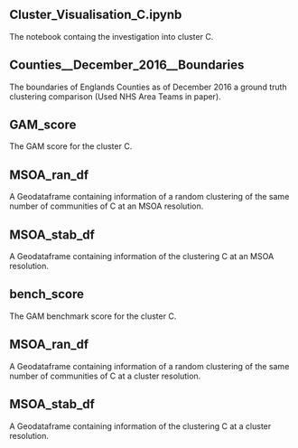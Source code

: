 ## Cluster_Visualisation_C.ipynb
The notebook containg the investigation into cluster C.

## Counties__December_2016__Boundaries
The boundaries of Englands Counties as of December 2016 a ground truth clustering comparison (Used NHS Area Teams in paper).

## GAM_score
The GAM score for the cluster C.

## MSOA_ran_df
A Geodataframe containing information of a random clustering of the same number of communities of C at an MSOA resolution.

## MSOA_stab_df
A Geodataframe containing information of the clustering C at an MSOA resolution.

## bench_score
The GAM benchmark score for the cluster C.

## MSOA_ran_df
A Geodataframe containing information of a random clustering of the same number of communities of C at a cluster resolution.

## MSOA_stab_df
A Geodataframe containing information of the clustering C at a cluster resolution.
